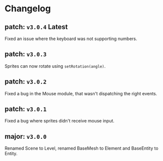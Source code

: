 # Changelog

## patch: `v3.0.4` Latest

Fixed an issue where the keyboard was not supporting numbers.

## patch: `v3.0.3`

Sprites can now rotate using `setRotation(angle)`.

## patch: `v3.0.2`

Fixed a bug in the Mouse module, that wasn't dispatching the right events.

## patch: `v3.0.1`

Fixed a bug where sprites didn't receive mouse input.

## major: `v3.0.0`

Renamed Scene to Level, renamed BaseMesh to Element and BaseEntity to Entity.
